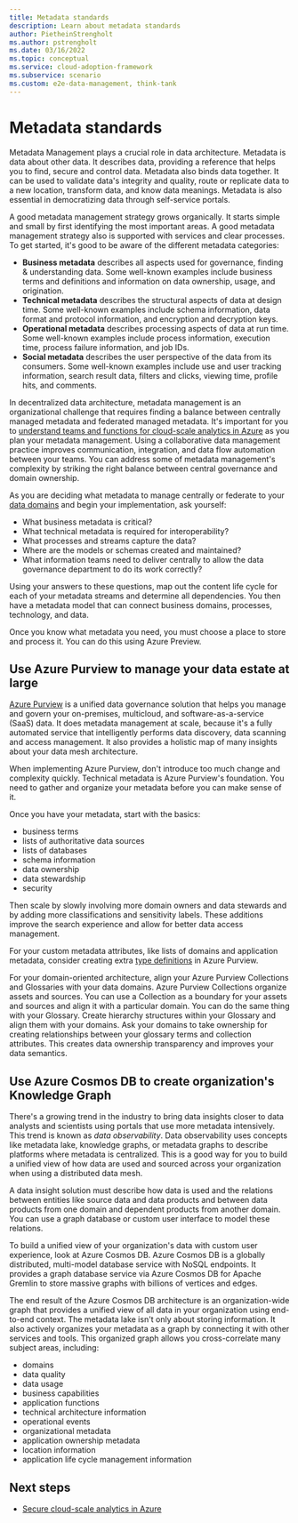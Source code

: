 ```yaml
---
title: Metadata standards
description: Learn about metadata standards
author: PietheinStrengholt
ms.author: pstrengholt
ms.date: 03/16/2022
ms.topic: conceptual
ms.service: cloud-adoption-framework
ms.subservice: scenario
ms.custom: e2e-data-management, think-tank
---
```


# Metadata standards

Metadata Management plays a crucial role in data architecture. Metadata is data about other data. It describes data, providing a reference that helps you to find, secure and control data. Metadata also binds data together. It can be used to validate data's integrity and quality, route or replicate data to a new location, transform data, and know data meanings. Metadata is also essential in democratizing data through self-service portals.

A good metadata management strategy grows organically. It starts simple and small by first identifying the most important areas. A good metadata management strategy also is supported with services and clear processes. To get started, it's good to be aware of the different metadata categories:

- **Business metadata** describes all aspects used for governance, finding & understanding data. Some well-known examples include business terms and definitions and information on data ownership, usage, and origination.
- **Technical metadata** describes the structural aspects of data at design time. Some well-known examples include schema information, data format and protocol information, and encryption and decryption keys.
- **Operational metadata** describes processing aspects of data at run time. Some well-known examples include process information, execution time, process failure information, and job IDs.
- **Social metadata** describes the user perspective of the data from its consumers. Some well-known examples include use and user tracking information, search result data, filters and clicks, viewing time, profile hits, and comments.

In decentralized data architecture, metadata management is an organizational challenge that requires finding a balance between centrally managed metadata and federated managed metadata. It's important for you to [understand teams and functions for cloud-scale analytics in Azure](../data-management/organize-team-functions.md) as you plan your metadata management. Using a collaborative data management practice improves communication, integration, and data flow automation between your teams. You can address some of metadata management's complexity by striking the right balance between central governance and domain ownership.

As you are deciding what metadata to manage centrally or federate to your [data domains](./architectures/data-domains.md) and begin your implementation, ask yourself:

- What business metadata is critical?
- What technical metadata is required for interoperability?
- What processes and streams capture the data?
- Where are the models or schemas created and maintained?
- What information teams need to deliver centrally to allow the data governance department to do its work correctly?

Using your answers to these questions, map out the content life cycle for each of your metadata streams and determine all dependencies. You then have a metadata model that can connect business domains, processes, technology, and data.

Once you know what metadata you need, you must choose a place to store and process it. You can do this using Azure Preview.

## Use Azure Purview to manage your data estate at large

[Azure Purview](/azure/purview) is a unified data governance solution that helps you manage and govern your on-premises, multicloud, and software-as-a-service (SaaS) data. It does metadata management at scale, because it's a fully automated service that intelligently performs data discovery, data scanning and access management. It also provides a holistic map of many insights about your data mesh architecture.

When implementing Azure Purview, don't introduce too much change and complexity quickly. Technical metadata is Azure Purview's foundation. You need to gather and organize your metadata before you can make sense of it.

Once you have your metadata, start with the basics:

- business terms
- lists of authoritative data sources
- lists of databases
- schema information
- data ownership
- data stewardship
- security

Then scale by slowly involving more domain owners and data stewards and by adding more classifications and sensitivity labels. These additions improve the search experience and allow for better data access management.

For your custom metadata attributes, like lists of domains and application metadata, consider creating extra [type definitions](/rest/api/purview/catalogdataplane/types/create-type-definitions) in Azure Purview.

For your domain-oriented architecture, align your Azure Purview Collections and Glossaries with your data domains. Azure Purview Collections organize assets and sources. You can use a Collection as a boundary for your assets and sources and align it with a particular domain. You can do the same thing with your Glossary. Create hierarchy structures within your Glossary and align them with your domains. Ask your domains to take ownership for creating relationships between your glossary terms and collection attributes. This creates data ownership transparency and improves your data semantics.

## Use Azure Cosmos DB to create organization's Knowledge Graph

There's a growing trend in the industry to bring data insights closer to data analysts and scientists using portals that use more metadata intensively. This trend is known as *data observability*. Data observability uses concepts like metadata lake, knowledge graphs, or metadata graphs to describe platforms where metadata is centralized. This is a good way for you to build a unified view of how data are used and sourced across your organization when using a distributed data mesh.

A data insight solution must describe how data is used and the relations between entities like source data and data products and between data products from one domain and dependent products from another domain. You can use a graph database or custom user interface to model these relations.

To build a unified view of your organization's data with custom user experience, look at Azure Cosmos DB. Azure Cosmos DB is a globally distributed, multi-model database service with NoSQL endpoints. It provides a graph database service via Azure Cosmos DB for Apache Gremlin to store massive graphs with billions of vertices and edges.

The end result of the Azure Cosmos DB architecture is an organization-wide graph that provides a unified view of all data in your organization using end-to-end context. The metadata lake isn't only about storing information. It also actively organizes your metadata as a graph by connecting it with other services and tools. This organized graph allows you cross-correlate many subject areas, including:

- domains
- data quality
- data usage
- business capabilities
- application functions
- technical architecture information
- operational events
- organizational metadata
- application ownership metadata
- location information
- application life cycle management information

## Next steps

- [Secure cloud-scale analytics in Azure](../data-management/secure.md)
